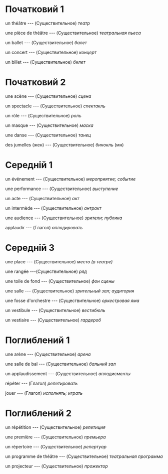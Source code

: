 # Початковий 1

un théâtre --- (Существительное)
*театр*



une pièce de théâtre --- (Существительное)
*театральная пьеса*



un ballet --- (Существительное)
*балет*



un concert --- (Существительное)
*концерт*



un billet --- (Существительное)
*билет*



# Початковий 2

une scène --- (Существительное)
*сцена*



un spectacle --- (Существительное)
*спектакль*



un rôle --- (Существительное)
*роль*



un masque --- (Существительное)
*маска*



une danse --- (Существительное)
*танец*



des jumelles (жен) --- (Существительное)
*бинокль* (мн)



# Середній 1

un événement --- (Существительное)
*мероприятие; событие*



une performance --- (Существительное)
*выступение*



un acte --- (Существительное)
*акт*



un intermède --- (Существительное)
*антракт*



une audience --- (Существительное)
*зрители; публика*



applaudir --- (Глагол)
*аплодировать*



# Середній 3

une place --- (Существительное)
*место (в театре)*



une rangée ---(Существительное)
*ряд*



une toile de fond --- (Существительное)
*фон сцены*



une salle --- (Существительное)
*зрительный зал; аудитория*



une fosse d'orchestre --- (Существительное)
*оркестровая яма*



un vestibule --- (Существительное)
*вестибюль*



un vestiaire --- (Существительное)
*гардероб*



# Поглиблений 1

une arène --- (Существительное)
*арена*



une salle de bal --- (Существительное)
*бальний зал*



un applaudissement --- (Существительное)
*аплодисменты*



répéter --- (Глагол)
*репетировать*



jouer --- (Глагол)
*исполнять; играть*



# Поглиблений 2

un répétition --- (Существительное)
*репетиция*



une première --- (Существительное)
*премьера*



un répertoire --- (Существительное)
*репертуар*



un programme de théâtre --- (Существительное)
*театральная программа*



un projecteur --- (Существительное)
*прожектор*